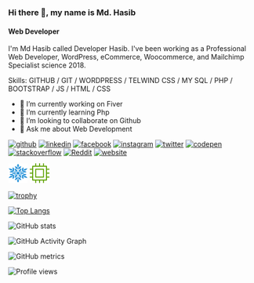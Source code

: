 ### Hi there 👋, my name is Md. Hasib
#### Web Developer 
I'm Md Hasib called Developer Hasib. I've been working as a Professional Web Developer, WordPress, eCommerce, Woocommerce, and Mailchimp Specialist science 2018.

Skills: GITHUB / GIT / WORDPRESS / TELWIND CSS / MY SQL / PHP / BOOTSTRAP / JS / HTML / CSS

- 🔭 I’m currently working on Fiver 
- 🌱 I’m currently learning Php 
- 👯 I’m looking to collaborate on Github 
- 💬 Ask me about Web Development  


[<img src='https://cdn.jsdelivr.net/npm/simple-icons@3.0.1/icons/github.svg' alt='github' height='40'>](https://github.com/developerhasibbd24)  [<img src='https://cdn.jsdelivr.net/npm/simple-icons@3.0.1/icons/linkedin.svg' alt='linkedin' height='40'>](https://www.linkedin.com/in/developerhasibbd/)  [<img src='https://cdn.jsdelivr.net/npm/simple-icons@3.0.1/icons/facebook.svg' alt='facebook' height='40'>](https://www.facebook.com/developerhasibbd)  [<img src='https://cdn.jsdelivr.net/npm/simple-icons@3.0.1/icons/instagram.svg' alt='instagram' height='40'>](https://www.instagram.com/developerhasibbd/)  [<img src='https://cdn.jsdelivr.net/npm/simple-icons@3.0.1/icons/twitter.svg' alt='twitter' height='40'>](https://twitter.com/devhasib75 )  [<img src='https://cdn.jsdelivr.net/npm/simple-icons@3.0.1/icons/codepen.svg' alt='codepen' height='40'>](https://codepen.io/developerhasibbd)  [<img src='https://cdn.jsdelivr.net/npm/simple-icons@3.0.1/icons/stackoverflow.svg' alt='stackoverflow' height='40'>](https://stackoverflow.com/users/developerhasibbd)  [<img src='https://cdn.jsdelivr.net/npm/simple-icons@3.0.1/icons/reddit.svg' alt='Reddit' height='40'>](https://www.reddit.com/user/developerhasibbd)  [<img src='https://cdn.jsdelivr.net/npm/simple-icons@3.0.1/icons/icloud.svg' alt='website' height='40'>](https://hasib24.xyz)  

<a href='https://archiveprogram.github.com/'><img src='https://raw.githubusercontent.com/acervenky/animated-github-badges/master/assets/acbadge.gif' width='40' height='40'></a> <a href='https://docs.github.com/en/developers'><img src='https://raw.githubusercontent.com/acervenky/animated-github-badges/master/assets/devbadge.gif' width='40' height='40'></a> 

[![trophy](https://github-profile-trophy.vercel.app/?username=developerhasibbd24)](https://github.com/ryo-ma/github-profile-trophy)

[![Top Langs](https://github-readme-stats.vercel.app/api/top-langs/?username=developerhasibbd24)](https://github.com/anuraghazra/github-readme-stats)

![GitHub stats](https://github-readme-stats.vercel.app/api?username=developerhasibbd24&show_icons=true)  

![GitHub Activity Graph](https://activity-graph.herokuapp.com/graph?username=developerhasibbd24)  

![GitHub metrics](https://metrics.lecoq.io/developerhasibbd24)  

![Profile views](https://gpvc.arturio.dev/developerhasibbd24)
